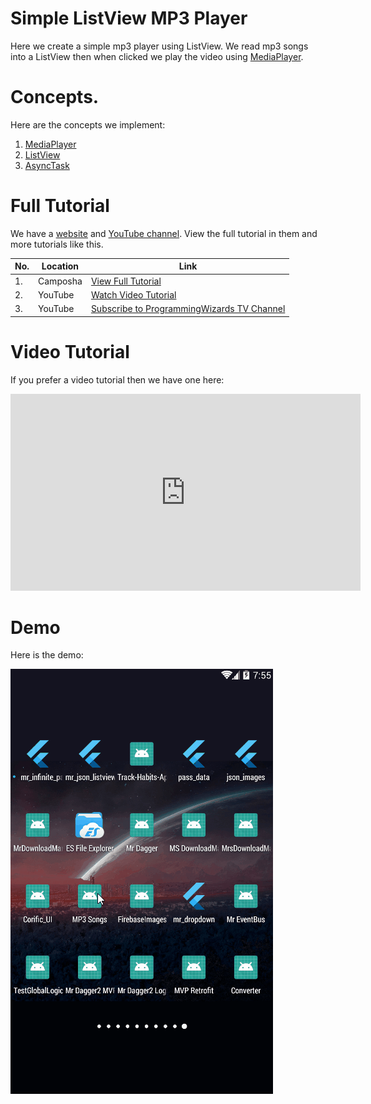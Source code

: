 # Simple ListView MP3 Player

Here we create a simple mp3 player using ListView. We read mp3 songs into a ListView
then when clicked we play the video using [MediaPlayer](https://camposha.info/android/mediaplayer).

# Concepts.

Here are the concepts we implement:

1. [MediaPlayer](https://camposha.info/android/mediaplayer)
2. [ListView](https://camposha.info/android/listview)
3. [AsyncTask](https://camposha.info/android/asynctask)

# Full Tutorial

We have a [website](https://camposha.info) and [YouTube channel](http://www.youtube.com/c/programmingwizards). View the full tutorial in them and more tutorials
like this.


|No.|Location|Link|
|---|--------|---------|
|1.|Camposha|[View Full Tutorial](https://camposha.info/android/mediaplayer)|
|2.|YouTube |[Watch Video Tutorial](https://www.youtube.com/watch?v=8x5zH8p7R9g) |
|3.|YouTube |[Subscribe to ProgrammingWizards TV Channel](http://www.youtube.com/c/programmingwizards) |

# Video Tutorial

If you prefer a video tutorial then we have one here:

<div>
<iframe width="560" height="315" src="https://www.youtube.com/embed/8x5zH8p7R9g" frameborder="0" allow="accelerometer; autoplay; encrypted-media; gyroscope; picture-in-picture" allowfullscreen></iframe>
</div>


# Demo

Here is the demo:

![](/demo/demo1.gif)